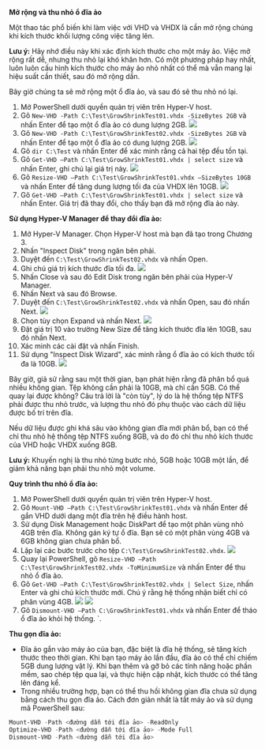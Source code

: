 **Mở rộng và thu nhỏ ổ đĩa ảo**

Một thao tác phổ biến khi làm việc với VHD và VHDX là cần mở rộng chúng khi kích thước khối lượng công việc tăng lên.

**Lưu ý:** Hãy nhớ điều này khi xác định kích thước cho một máy ảo. Việc mở rộng rất dễ, nhưng thu nhỏ lại khó khăn hơn. Có một phương pháp hay nhất, luôn luôn cấu hình kích thước cho máy ảo nhỏ nhất có thể mà vẫn mang lại hiệu suất cần thiết, sau đó mở rộng dần. 

Bây giờ chúng ta sẽ mở rộng một ổ đĩa ảo, và sau đó sẽ thu nhỏ nó lại.

1. Mở PowerShell dưới quyền quản trị viên trên Hyper-V host.
2. Gõ `New-VHD -Path C:\Test\GrowShrinkTest01.vhdx -SizeBytes 2GB` và nhấn Enter để tạo một ổ đĩa ảo có dung lượng 2GB.
![](https://img001.prntscr.com/file/img001/xH71FJfLQEmFYfFsNqqTMg.png)
3. Gõ `New-VHD -Path C:\Test\GrowShrinkTest02.vhdx -SizeBytes 2GB` và nhấn Enter để tạo một ổ đĩa ảo có dung lượng 2GB.
![](	https://img001.prntscr.com/file/img001/T7zKB0sBT6OiIInxTYADzw.png)
4. Gõ `dir C:\Test` và nhấn Enter để xác minh rằng cả hai tệp đều tồn tại.
5. Gõ `Get-VHD –Path C:\Test\GrowShrinkTest01.vhdx | select size` và nhấn Enter, ghi chú lại giá trị này.
![](https://img001.prntscr.com/file/img001/StLPj_RoSfyfXXh33miEcQ.png)
6. Gõ `Resize-VHD –Path C:\Test\GrowShrinkTest01.vhdx –SizeBytes 10GB` và nhấn Enter để tăng dung lượng tối đa của VHDX lên 10GB.
![](https://img001.prntscr.com/file/img001/MZ8ofeGySs259KE8VL8RtQ.png)
7. Gõ `Get-VHD –Path C:\Test\GrowShrinkTest01.vhdx | select size` và nhấn Enter. Giá trị đã thay đổi, cho thấy bạn đã mở rộng đĩa ảo này.



**Sử dụng Hyper-V Manager để thay đổi đĩa ảo:**
1. Mở Hyper-V Manager. Chọn Hyper-V host mà bạn đã tạo trong Chương 3.
2. Nhấn "Inspect Disk" trong ngăn bên phải.
3. Duyệt đến `C:\Test\GrowShrinkTest02.vhdx` và nhấn Open.
4. Ghi chú giá trị kích thước đĩa tối đa.
![](https://img001.prntscr.com/file/img001/dE_B9-UqQXq-Cy0wQoqmRw.png)
5. Nhấn Close và sau đó Edit Disk trong ngăn bên phải của Hyper-V Manager.
6. Nhấn Next và sau đó Browse.
7. Duyệt đến `C:\Test\GrowShrinkTest02.vhdx` và nhấn Open, sau đó nhấn Next.
![](https://img001.prntscr.com/file/img001/2pjTW7GyS_y-sgjTTCaHBQ.png)
8. Chọn tùy chọn Expand và nhấn Next.
![](https://img001.prntscr.com/file/img001/ti4S74U_RtOXRz7z_1zByg.png)
9. Đặt giá trị 10 vào trường New Size để tăng kích thước đĩa lên 10GB, sau đó nhấn Next.
10. Xác minh các cài đặt và nhấn Finish.
11. Sử dụng "Inspect Disk Wizard", xác minh rằng ổ đĩa ảo có kích thước tối đa là 10GB.
![](https://img001.prntscr.com/file/img001/ibbQW3VbQ0CESxDaS8X4gA.png)

Bây giờ, giả sử rằng sau một thời gian, bạn phát hiện rằng đã phân bổ quá nhiều không gian. Tệp không cần phải là 10GB, mà chỉ cần 5GB. Có thể quay lại được không? Câu trả lời là "còn tùy", lý do là hệ thống tệp NTFS phải được thu nhỏ trước, và lượng thu nhỏ đó phụ thuộc vào cách dữ liệu được bố trí trên đĩa.

Nếu dữ liệu được ghi khá sâu vào không gian đĩa mới phân bổ, bạn có thể chỉ thu nhỏ hệ thống tệp NTFS xuống 8GB, và do đó chỉ thu nhỏ kích thước của VHD hoặc VHDX xuống 8GB.

**Lưu ý:** Khuyến nghị là thu nhỏ từng bước nhỏ, 5GB hoặc 10GB một lần, để giảm khả năng bạn phải thu nhỏ một volume.

**Quy trình thu nhỏ ổ đĩa ảo:**
1. Mở PowerShell dưới quyền quản trị viên trên Hyper-V host.
2. Gõ `Mount-VHD –Path C:\Test\GrowShrinkTest01.vhdx` và nhấn Enter để gắn VHD dưới dạng một đĩa trên hệ điều hành host.
3. Sử dụng Disk Management hoặc DiskPart để tạo một phân vùng nhỏ 4GB trên đĩa. Không gán ký tự ổ đĩa. Bạn sẽ có một phân vùng 4GB và 6GB không gian chưa phân bổ.
4. Lặp lại các bước trước cho tệp `C:\Test\GrowShrinkTest02.vhdx`.
![](	https://img001.prntscr.com/file/img001/VVIPH8vGRJGacp5N0JFCcg.png)
11. Quay lại PowerShell, gõ `Resize-VHD –Path C:\Test\GrowShrinkTest02.vhdx -ToMinimumSize` và nhấn Enter để thu nhỏ ổ đĩa ảo.
12. Gõ `Get-VHD –Path C:\Test\GrowShrinkTest02.vhdx | Select Size`, nhấn Enter và ghi chú kích thước mới. Chú ý rằng hệ thống nhận biết chỉ có phân vùng 4GB.
![](https://img001.prntscr.com/file/img001/iy_G3L3VSXmtkoyTA5ftyg.png)
![](	https://img001.prntscr.com/file/img001/lJhdDQT5TcKtVYg75ZDFPQ.png)
13. Gõ `Dismount-VHD –Path C:\GrowShrinkTest01.vhdx` và nhấn Enter để tháo ổ đĩa ảo khỏi hệ thống.
`.

**Thu gọn đĩa ảo:**
- Đĩa ảo gắn vào máy ảo của bạn, đặc biệt là đĩa hệ thống, sẽ tăng kích thước theo thời gian. Khi bạn tạo máy ảo lần đầu, đĩa ảo có thể chỉ chiếm 5GB dung lượng vật lý. Khi bạn thêm và gỡ bỏ các tính năng hoặc phần mềm, sao chép tệp qua lại, và thực hiện cập nhật, kích thước có thể tăng lên đáng kể.
- Trong nhiều trường hợp, bạn có thể thu hồi không gian đĩa chưa sử dụng bằng cách thu gọn đĩa ảo. Cách đơn giản nhất là tắt máy ảo và sử dụng mã PowerShell sau:
```powershell
Mount-VHD -Path <đường dẫn tới đĩa ảo> -ReadOnly
Optimize-VHD -Path <đường dẫn tới đĩa ảo> -Mode Full
Dismount-VHD -Path <đường dẫn tới đĩa ảo>
```
